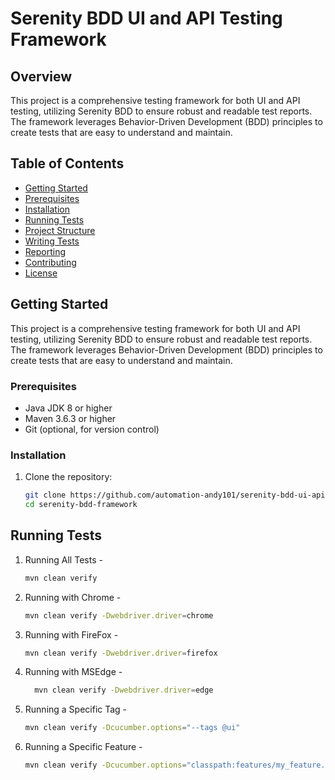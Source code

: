 # Serenity BDD UI and API Testing Framework

## Overview
This project is a comprehensive testing framework for both UI and API testing, utilizing Serenity BDD to ensure robust and readable test reports. The framework leverages Behavior-Driven Development (BDD) principles to create tests that are easy to understand and maintain.

## Table of Contents
- [Getting Started](#getting-started)
- [Prerequisites](#prerequisites)
- [Installation](#installation)
- [Running Tests](#running-tests)
- [Project Structure](#project-structure)
- [Writing Tests](#writing-tests)
- [Reporting](#reporting)
- [Contributing](#contributing)
- [License](#license)

## Getting Started

This project is a comprehensive testing framework for both UI and API testing, utilizing Serenity BDD to ensure robust and readable test reports. The framework leverages Behavior-Driven Development (BDD) principles to create tests that are easy to understand and maintain.

### Prerequisites
- Java JDK 8 or higher
- Maven 3.6.3 or higher
- Git (optional, for version control)

### Installation
1. Clone the repository:
   ```bash
   git clone https://github.com/automation-andy101/serenity-bdd-ui-api-testing.git
   cd serenity-bdd-framework

## Running Tests 

1. Running All Tests -
    ```bash 
    mvn clean verify

2. Running with Chrome - 
    ```bash 
   mvn clean verify -Dwebdriver.driver=chrome
3. Running with FireFox -
    ```bash
   mvn clean verify -Dwebdriver.driver=firefox
4. Running with MSEdge -
    ```bash
      mvn clean verify -Dwebdriver.driver=edge
5. Running a Specific Tag -
    ```bash 
    mvn clean verify -Dcucumber.options="--tags @ui"
6. Running a Specific Feature -
    ```bash
   mvn clean verify -Dcucumber.options="classpath:features/my_feature.feature"
